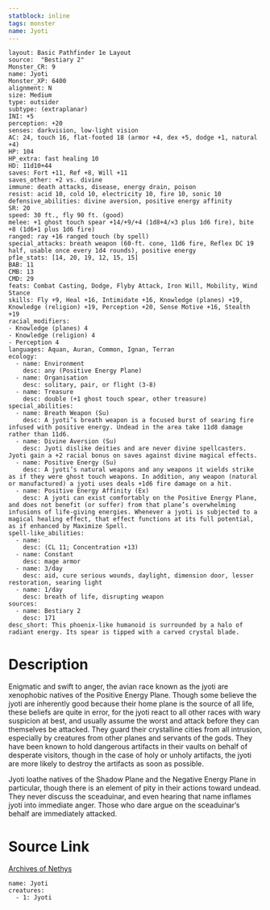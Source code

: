 ```yaml
---
statblock: inline
tags: monster
name: Jyoti
---
```

```statblock
layout: Basic Pathfinder 1e Layout
source:  "Bestiary 2"
Monster_CR: 9
name: Jyoti
Monster_XP: 6400
alignment: N
size: Medium
type: outsider
subtype: (extraplanar)
INI: +5
perception: +20
senses: darkvision, low-light vision
AC: 24, touch 16, flat-footed 18 (armor +4, dex +5, dodge +1, natural +4)
HP: 104
HP_extra: fast healing 10
HD: 11d10+44
saves: Fort +11, Ref +8, Will +11
saves_other: +2 vs. divine
immune: death attacks, disease, energy drain, poison
resist: acid 10, cold 10, electricity 10, fire 10, sonic 10
defensive_abilities: divine aversion, positive energy affinity
SR: 20
speed: 30 ft., fly 90 ft. (good)
melee: +1 ghost touch spear +14/+9/+4 (1d8+4/×3 plus 1d6 fire), bite +8 (1d6+1 plus 1d6 fire)
ranged: ray +16 ranged touch (by spell)
special_attacks: breath weapon (60-ft. cone, 11d6 fire, Reflex DC 19 half, usable once every 1d4 rounds), positive energy
pf1e_stats: [14, 20, 19, 12, 15, 15]
BAB: 11
CMB: 13
CMD: 29
feats: Combat Casting, Dodge, Flyby Attack, Iron Will, Mobility, Wind Stance
skills: Fly +9, Heal +16, Intimidate +16, Knowledge (planes) +19, Knowledge (religion) +19, Perception +20, Sense Motive +16, Stealth +19
racial_modifiers:
- Knowledge (planes) 4
- Knowledge (religion) 4
- Perception 4
languages: Aquan, Auran, Common, Ignan, Terran
ecology:
  - name: Environment
    desc: any (Positive Energy Plane)
  - name: Organisation
    desc: solitary, pair, or flight (3-8)
  - name: Treasure
    desc: double (+1 ghost touch spear, other treasure)
special_abilities:
  - name: Breath Weapon (Su)
    desc: A jyoti’s breath weapon is a focused burst of searing fire infused with positive energy. Undead in the area take 11d8 damage rather than 11d6.
  - name: Divine Aversion (Su)
    desc: Jyoti dislike deities and are never divine spellcasters. Jyoti gain a +2 racial bonus on saves against divine magical effects.
  - name: Positive Energy (Su)
    desc: A jyoti’s natural weapons and any weapons it wields strike as if they were ghost touch weapons. In addition, any weapon (natural or manufactured) a jyoti uses deals +1d6 fire damage on a hit.
  - name: Positive Energy Affinity (Ex)
    desc: A jyoti can exist comfortably on the Positive Energy Plane, and does not benefit (or suffer) from that plane’s overwhelming infusions of life-giving energies. Whenever a jyoti is subjected to a magical healing effect, that effect functions at its full potential, as if enhanced by Maximize Spell.
spell-like_abilities:
  - name:
    desc: (CL 11; Concentration +13)
  - name: Constant
    desc: mage armor
  - name: 3/day
    desc: aid, cure serious wounds, daylight, dimension door, lesser restoration, searing light
  - name: 1/day
    desc: breath of life, disrupting weapon
sources:
  - name: Bestiary 2
    desc: 171
desc_short: This phoenix-like humanoid is surrounded by a halo of radiant energy. Its spear is tipped with a carved crystal blade.
```
# Description
Enigmatic and swift to anger, the avian race known as the jyoti are xenophobic natives of the Positive Energy Plane. Though some believe the jyoti are inherently good because their home plane is the source of all life, these beliefs are quite in error, for the jyoti react to all other races with wary suspicion at best, and usually assume the worst and attack before they can themselves be attacked. They guard their crystalline cities from all intrusion, especially by creatures from other planes and servants of the gods. They have been known to hold dangerous artifacts in their vaults on behalf of desperate visitors, though in the case of holy or unholy artifacts, the jyoti are more likely to destroy the artifacts as soon as possible.

Jyoti loathe natives of the Shadow Plane and the Negative Energy Plane in particular, though there is an element of pity in their actions toward undead. They never discuss the sceaduinar, and even hearing that name inflames jyoti into immediate anger. Those who dare argue on the sceaduinar’s behalf are immediately attacked.
# Source Link
[Archives of Nethys](https://aonprd.com/MonsterDisplay.aspx?ItemName=Jyoti)
```encounter-table
name: Jyoti
creatures:
  - 1: Jyoti
```

